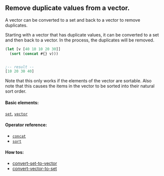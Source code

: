 <!---
  This markdown file was generated. Do not edit.
  -->

## Remove duplicate values from a vector.

A vector can be converted to a set and back to a vector to remove duplicates.

Starting with a vector that has duplicate values, it can be converted to a set and then back to a vector. In the process, the duplicates will be removed.

```clojure
(let [v [40 10 10 20 30]]
  (sort (concat #{} v)))


;-- result --
[10 20 30 40]
```

Note that this only works if the elements of the vector are sortable. Also note that this causes the items in the vector to be sorted into their natural sort order.

#### Basic elements:

[`set`](../halite-basic-syntax-reference.md#set), [`vector`](../halite-basic-syntax-reference.md#vector)

#### Operator reference:

* [`concat`](../halite-full-reference.md#concat)
* [`sort`](../halite-full-reference.md#sort)


#### How tos:

* [convert-set-to-vector](convert-set-to-vector.md)
* [convert-vector-to-set](convert-vector-to-set.md)


